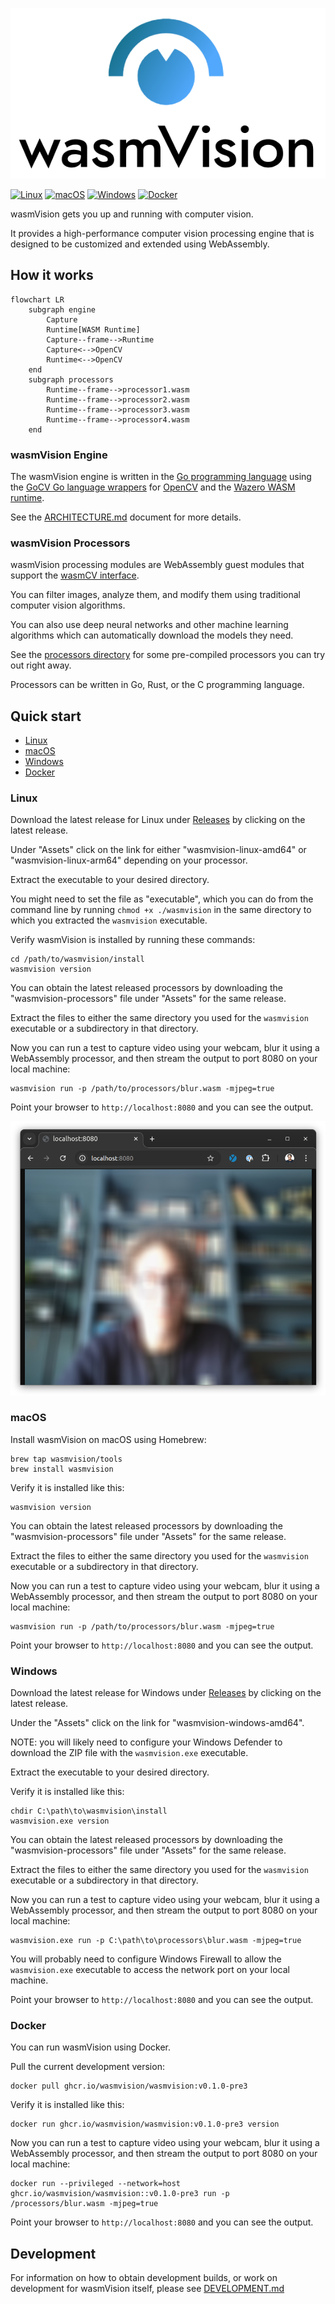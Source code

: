![wasmvision-logo](./images/wasmvision-logo.png)

[![Linux](https://github.com/wasmvision/wasmvision/actions/workflows/linux.yml/badge.svg)](https://github.com/wasmvision/wasmvision/actions/workflows/linux.yml) [![macOS](https://github.com/wasmvision/wasmvision/actions/workflows/macos.yml/badge.svg)](https://github.com/wasmvision/wasmvision/actions/workflows/macos.yml) [![Windows](https://github.com/wasmvision/wasmvision/actions/workflows/windows.yml/badge.svg)](https://github.com/wasmvision/wasmvision/actions/workflows/windows.yml) [![Docker](https://github.com/wasmvision/wasmvision/actions/workflows/docker.yml/badge.svg)](https://github.com/wasmvision/wasmvision/actions/workflows/docker.yml)

wasmVision gets you up and running with computer vision.

It provides a high-performance computer vision processing engine that is designed to be customized and extended using WebAssembly.

## How it works

```mermaid
flowchart LR
    subgraph engine
        Capture
        Runtime[WASM Runtime]
        Capture--frame-->Runtime
        Capture<-->OpenCV
        Runtime<-->OpenCV
    end
    subgraph processors
        Runtime--frame-->processor1.wasm
        Runtime--frame-->processor2.wasm
        Runtime--frame-->processor3.wasm
        Runtime--frame-->processor4.wasm
    end
```

### wasmVision Engine

The wasmVision engine is written in the [Go programming language](https://go.dev/) using the [GoCV Go language wrappers](https://github.com/hybridgroup/gocv) for [OpenCV](https://github.com/opencv/opencv) and the [Wazero WASM runtime](https://github.com/tetratelabs/wazero).

See the [ARCHITECTURE.md](ARCHITECTURE.md) document for more details.

### wasmVision Processors

wasmVision processing modules are WebAssembly guest modules that support the [wasmCV interface](https://github.com/wasmvision/wasmcv).

You can filter images, analyze them, and modify them using traditional computer vision algorithms.

You can also use deep neural networks and other machine learning algorithms which can automatically download the models they need.

See the [processors directory](./processors/) for some pre-compiled processors you can try out right away.

Processors can be written in Go, Rust, or the C programming language.

## Quick start

- [Linux](#linux)
- [macOS](#macos)
- [Windows](#windows)
- [Docker](#docker)

### Linux

Download the latest release for Linux under [Releases](https://github.com/wasmvision/wasmvision/releases) by clicking on the latest release.

Under "Assets" click on the link for either "wasmvision-linux-amd64" or "wasmvision-linux-arm64" depending on your processor.

Extract the executable to your desired directory.

You might need to set the file as "executable", which you can do from the command line by running `chmod +x ./wasmvision` in the same directory to which you extracted the `wasmvision` executable.

Verify wasmVision is installed by running these commands:

```shell
cd /path/to/wasmvision/install
wasmvision version
```

You can obtain the latest released processors by downloading the "wasmvision-processors" file under "Assets" for the same release.

Extract the files to either the same directory you used for the `wasmvision` executable or a subdirectory in that directory.

Now you can run a test to capture video using your webcam, blur it using a WebAssembly processor, and then stream the output to port 8080 on your local machine:

```shell
wasmvision run -p /path/to/processors/blur.wasm -mjpeg=true
```

Point your browser to `http://localhost:8080` and you can see the output.

![mjpeg-stream](./images/mjpeg-stream.png)

### macOS

Install wasmVision on macOS using Homebrew:

```shell
brew tap wasmvision/tools
brew install wasmvision
```

Verify it is installed like this:

```shell
wasmvision version
```

You can obtain the latest released processors by downloading the "wasmvision-processors" file under "Assets" for the same release.

Extract the files to either the same directory you used for the `wasmvision` executable or a subdirectory in that directory.

Now you can run a test to capture video using your webcam, blur it using a WebAssembly processor, and then stream the output to port 8080 on your local machine:

```shell
wasmvision run -p /path/to/processors/blur.wasm -mjpeg=true
```

Point your browser to `http://localhost:8080` and you can see the output.

### Windows

Download the latest release for Windows under [Releases](https://github.com/wasmvision/wasmvision/releases) by clicking on the latest release.

Under the "Assets" click on the link for "wasmvision-windows-amd64".

NOTE: you will likely need to configure your Windows Defender to download the ZIP file with the `wasmvision.exe` executable.

Extract the executable to your desired directory.

Verify it is installed like this:

```shell
chdir C:\path\to\wasmvision\install
wasmvision.exe version
```

You can obtain the latest released processors by downloading the "wasmvision-processors" file under "Assets" for the same release.

Extract the files to either the same directory you used for the `wasmvision` executable or a subdirectory in that directory.

Now you can run a test to capture video using your webcam, blur it using a WebAssembly processor, and then stream the output to port 8080 on your local machine:

```shell
wasmvision.exe run -p C:\path\to\processors\blur.wasm -mjpeg=true
```

You will probably need to configure Windows Firewall to allow the `wasmvision.exe` executable to access the network port on your local machine.

Point your browser to `http://localhost:8080` and you can see the output.

### Docker

You can run wasmVision using Docker.

Pull the current development version:

```shell
docker pull ghcr.io/wasmvision/wasmvision:v0.1.0-pre3
```

Verify it is installed like this:

```shell
docker run ghcr.io/wasmvision/wasmvision:v0.1.0-pre3 version
```

Now you can run a test to capture video using your webcam, blur it using a WebAssembly processor, and then stream the output to port 8080 on your local machine:

```shell
docker run --privileged --network=host ghcr.io/wasmvision/wasmvision::v0.1.0-pre3 run -p /processors/blur.wasm -mjpeg=true
```

Point your browser to `http://localhost:8080` and you can see the output.

## Development

For information on how to obtain development builds, or work on development for wasmVision itself, please see [DEVELOPMENT.md](./DEVELOPMENT.md)
